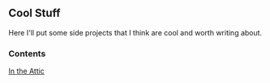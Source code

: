 ## Cool Stuff

Here I'll put some side projects that I think are cool and worth writing about.

### Contents

[In the Attic](/in_the_attic.md)
